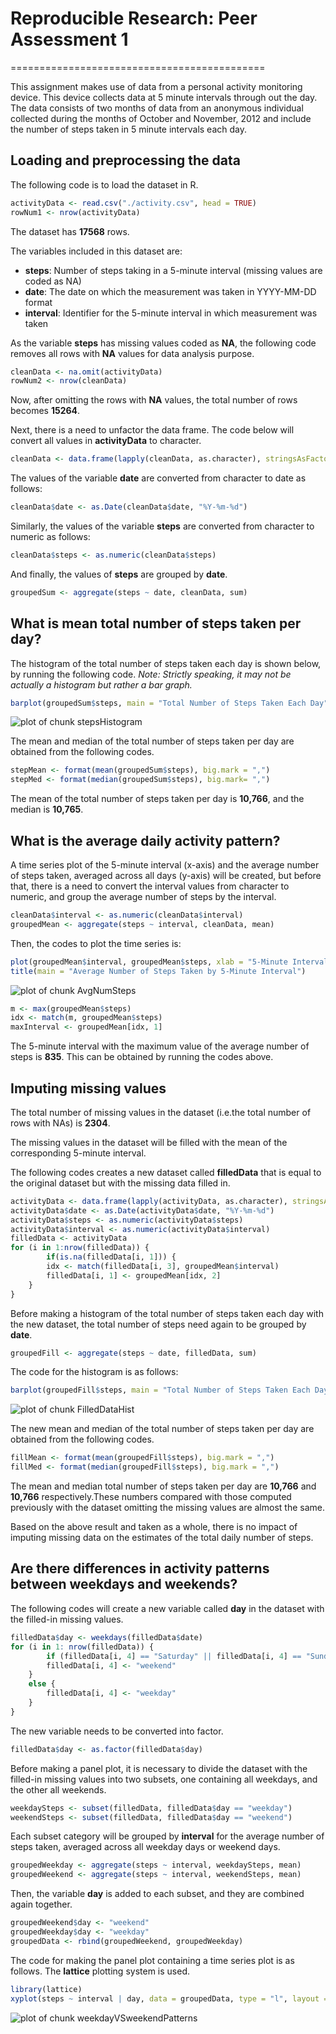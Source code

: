 # Reproducible Research: Peer Assessment 1
============================================

This assignment makes use of data from a personal activity monitoring device. This device collects data at 5 minute intervals through out the day. The data consists of two months of data from an anonymous individual collected during the months of October and November, 2012 and include the number of steps taken in 5 minute intervals each day.

## Loading and preprocessing the data

The following code is to load the dataset in R.


```r
activityData <- read.csv("./activity.csv", head = TRUE)
rowNum1 <- nrow(activityData)
```

The dataset has **17568** rows.

The variables included in this dataset are:

- **steps**: Number of steps taking in a 5-minute interval (missing values are coded as NA)
- **date**: The date on which the measurement was taken in YYYY-MM-DD format
- **interval**: Identifier for the 5-minute interval in which measurement was taken

As the variable **steps** has missing values coded as **NA**, the following code removes all rows with **NA** values for data analysis purpose.


```r
cleanData <- na.omit(activityData)
rowNum2 <- nrow(cleanData)
```

Now, after omitting the rows with **NA** values, the total number of rows becomes **15264**.

Next, there is a need to unfactor the data frame. The code below will convert all values in **activityData** to character.



```r
cleanData <- data.frame(lapply(cleanData, as.character), stringsAsFactors = FALSE)
```

The values of the variable **date** are converted from character to date as follows:


```r
cleanData$date <- as.Date(cleanData$date, "%Y-%m-%d")
```

Similarly, the values of the variable **steps** are converted from character to numeric as follows:


```r
cleanData$steps <- as.numeric(cleanData$steps)
```

And finally, the values of **steps** are grouped by **date**.


```r
groupedSum <- aggregate(steps ~ date, cleanData, sum)
```

## What is mean total number of steps taken per day?

The histogram of the total number of steps taken each day is shown below, by running the following code. *Note: Strictly speaking, it may not be actually a histogram but rather a bar graph.*


```r
barplot(groupedSum$steps, main = "Total Number of Steps Taken Each Day", xlab = "Dates: From Oct 2 To Nov 29, 2012",ylab = "Total Steps", col = "blue")
```

![plot of chunk stepsHistogram](figure/stepsHistogram.png) 

The mean and median of the total number of steps taken per day are obtained from the following codes. 


```r
stepMean <- format(mean(groupedSum$steps), big.mark = ",")
stepMed <- format(median(groupedSum$steps), big.mark= ",")
```

The mean of the total number of steps taken per day is **10,766**, and the median is **10,765**.

## What is the average daily activity pattern?

A time series plot of the 5-minute interval (x-axis) and the average number of steps taken, averaged across all days (y-axis) will be created, but before that, there is a need to convert the interval values from character to numeric, and group the average number of steps by the interval.


```r
cleanData$interval <- as.numeric(cleanData$interval)
groupedMean <- aggregate(steps ~ interval, cleanData, mean)
```

Then, the codes to plot the time series is:


```r
plot(groupedMean$interval, groupedMean$steps, xlab = "5-Minute Interval", ylab = "Average Number of Steps Taken", type = "l", col = "red")
title(main = "Average Number of Steps Taken by 5-Minute Interval")
```

![plot of chunk AvgNumSteps](figure/AvgNumSteps.png) 


```r
m <- max(groupedMean$steps)
idx <- match(m, groupedMean$steps)
maxInterval <- groupedMean[idx, 1]
```

The 5-minute interval with the maximum value of the average number of steps is **835**. This can be obtained by running the codes above.

## Imputing missing values

The total number of missing values in the dataset (i.e.the total number of rows with NAs) is **2304**.

The missing values in the dataset will be filled with the mean of the corresponding 5-minute interval.

The following codes creates a new dataset called **filledData** that is equal to the original dataset but with the missing data filled in.


```r
activityData <- data.frame(lapply(activityData, as.character), stringsAsFactors = FALSE)
activityData$date <- as.Date(activityData$date, "%Y-%m-%d")
activityData$steps <- as.numeric(activityData$steps)
activityData$interval <- as.numeric(activityData$interval)
filledData <- activityData
for (i in 1:nrow(filledData)) {
        if(is.na(filledData[i, 1])) {
		idx <- match(filledData[i, 3], groupedMean$interval)
		filledData[i, 1] <- groupedMean[idx, 2]	
	}
}
```

Before making a histogram of the total number of steps taken each day with the new dataset, the total number of steps need again to be grouped by **date**.


```r
groupedFill <- aggregate(steps ~ date, filledData, sum)
```

The code for the histogram is as follows:


```r
barplot(groupedFill$steps, main = "Total Number of Steps Taken Each Day", xlab = "Dates: From Oct 1 To Nov 30, 2012",ylab = "Total Steps", col = "red")
```

![plot of chunk FilledDataHist](figure/FilledDataHist.png) 

The new mean and median of the total number of steps taken per day are obtained from the following codes.

```r
fillMean <- format(mean(groupedFill$steps), big.mark = ",")
fillMed <- format(median(groupedFill$steps), big.mark = ",")
```

The mean and median total number of steps taken per day are **10,766** and **10,766** respectively.These numbers compared with those computed previously with the dataset omitting the missing values are almost the same. 

Based on the above result and taken as a whole, there is no impact of imputing missing data on the estimates of the total daily number of steps. 

## Are there differences in activity patterns between weekdays and weekends?

The following codes will create a new variable called **day** in the dataset with the filled-in missing values.


```r
filledData$day <- weekdays(filledData$date)
for (i in 1: nrow(filledData)) {
        if (filledData[i, 4] == "Saturday" || filledData[i, 4] == "Sunday") {
		filledData[i, 4] <- "weekend"
	}
	else {
		filledData[i, 4] <- "weekday"
	}
}
```

The new variable needs to be converted into factor.


```r
filledData$day <- as.factor(filledData$day)
```

Before making a panel plot, it is necessary to divide the dataset with the filled-in missing values into two subsets, one containing all weekdays, and the other all weekends.


```r
weekdaySteps <- subset(filledData, filledData$day == "weekday")
weekendSteps <- subset(filledData, filledData$day == "weekend")
```

Each subset category will be grouped by **interval** for the average number of steps taken, averaged across all weekday days or weekend days.


```r
groupedWeekday <- aggregate(steps ~ interval, weekdaySteps, mean)
groupedWeekend <- aggregate(steps ~ interval, weekendSteps, mean)
```

Then, the variable **day** is added to each subset, and they are combined again together.


```r
groupedWeekend$day <- "weekend"
groupedWeekday$day <- "weekday"
groupedData <- rbind(groupedWeekend, groupedWeekday)
```

The code for making the panel plot containing a time series plot is as follows. The **lattice** plotting system is used.


```r
library(lattice)
xyplot(steps ~ interval | day, data = groupedData, type = "l", layout = c(1, 2), as.table = TRUE, xlab = "5-Minute Interval", ylab = "Average Number of Steps Taken", main = "Activity Patterns Between Weekdays and Weekends")
```

![plot of chunk weekdayVSweekendPatterns](figure/weekdayVSweekendPatterns.png) 
